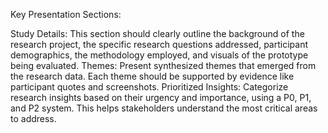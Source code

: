 Key Presentation Sections:

Study Details: This section should clearly outline the background of the research project, the specific research questions addressed, participant demographics, the methodology employed, and visuals of the prototype being evaluated.
Themes: Present synthesized themes that emerged from the research data. Each theme should be supported by evidence like participant quotes and screenshots.
Prioritized Insights: Categorize research insights based on their urgency and importance, using a P0, P1, and P2 system. This helps stakeholders understand the most critical areas to address.